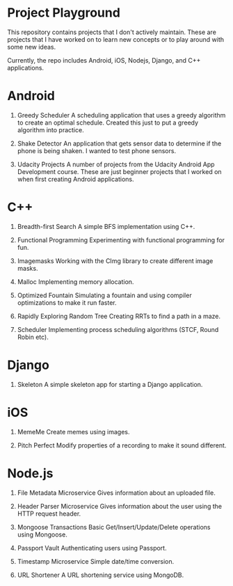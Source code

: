 # Project Playground

This repository contains projects that I don't actively maintain. These are projects that I have worked on to learn new concepts or to play around with some new ideas.

Currently, the repo includes Android, iOS, Nodejs, Django, and C++ applications. 

# Android 
1. Greedy Scheduler
A scheduling application that uses a greedy algorithm to create an optimal schedule. 
Created this just to put a greedy algorithm into practice.

2. Shake Detector
An application that gets sensor data to determine if the phone is being shaken.
I wanted to test phone sensors.

3. Udacity Projects
A number of projects from the Udacity Android App Development course. 
These are just beginner projects that I worked on when first creating Android applications.

# C++
1. Breadth-first Search
A simple BFS implementation using C++.

2. Functional Programming
Experimenting with functional programming for fun.

3. Imagemasks
Working with the CImg library to create different image masks.

4. Malloc
Implementing memory allocation.

5. Optimized Fountain
Simulating a fountain and using compiler optimizations to make it run faster.

6. Rapidly Exploring Random Tree
Creating RRTs to find a path in a maze.

7. Scheduler
Implementing process scheduling algorithms (STCF, Round Robin etc).

# Django
1. Skeleton
A simple skeleton app for starting a Django application.

# iOS
1. MemeMe
Create memes using images.

2. Pitch Perfect
Modify properties of a recording to make it sound different.

# Node.js
1. File Metadata Microservice
Gives information about an uploaded file.

2. Header Parser Microservice
Gives information about the user using the HTTP request header.

3. Mongoose Transactions
Basic Get/Insert/Update/Delete operations using Mongoose.

4. Passport Vault
Authenticating users using Passport.

5. Timestamp Microservice
Simple date/time conversion.

6. URL Shortener
A URL shortening service using MongoDB.
